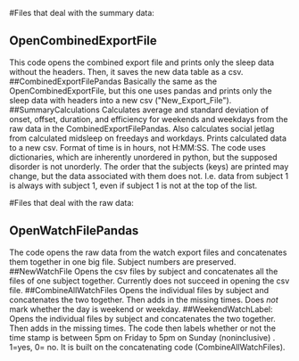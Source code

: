 #Files that deal with the summary data:
## OpenCombinedExportFile
This code opens the combined export file and prints only the sleep data without the headers. Then, it saves the new data table as a csv. 
##CombinedExportFilePandas
Basically the same as the OpenCombinedExportFile, but this one uses pandas and prints only the sleep data with headers into a new csv ("New_Export_File"). 
##SummaryCalculations
Calculates average and standard deviation of onset, offset, duration, and efficiency for weekends and weekdays from the raw data in the CombinedExportFilePandas. Also calculates social jetlag from calculated midsleep on freedays and workdays. Prints calculated data to a new csv. Format of time is in hours, not H:MM:SS. 
The code uses dictionaries, which are inherently unordered in python, but the supposed disorder is not unorderly. The order that the subjects (keys) are printed may change, but the data associated with them does not. I.e. data from subject 1 is always with subject 1, even if subject 1 is not at the top of the list. 

#Files that deal with the raw data:
## OpenWatchFilePandas
The code opens the raw data from the watch export files and concatenates them together in one big file. Subject numbers are preserved.
##NewWatchFile
Opens the csv files by subject and concatenates all the files of one subject together. Currently does not succeed in opening the csv file. 
##CombineAllWatchFiles
Opens the individual files by subject and concatenates the two together. Then adds in the missing times. Does _not_ mark whether the day is weekend or weekday.
##WeekendWatchLabel:
Opens the individual files by subject and concatenates the two together. Then adds in the missing times.  The code then labels whether or not the time stamp is between 5pm on Friday to 5pm on Sunday (noninclusive) . 1=yes, 0= no. It is built on the concatenating code (CombineAllWatchFiles).
